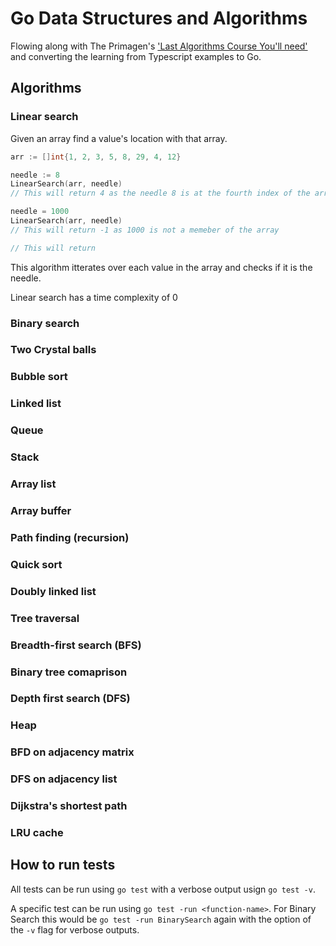 # Go Data Structures and Algorithms

Flowing along with The Primagen's
['Last Algorithms Course You'll need'](https://frontendmasters.com/courses/algorithms/) 
and converting the learning from Typescript examples to Go.

## Algorithms

### Linear search

Given an array find a value's location with that array.

``` go
arr := []int{1, 2, 3, 5, 8, 29, 4, 12}

needle := 8
LinearSearch(arr, needle)
// This will return 4 as the needle 8 is at the fourth index of the array

needle = 1000
LinearSearch(arr, needle)
// This will return -1 as 1000 is not a memeber of the array

// This will return 
```

This algorithm itterates over each value in the array and checks if it is the 
needle.

Linear search has a time complexity of $\mathcal{0}$ 

### Binary search

### Two Crystal balls

### Bubble sort

### Linked list

### Queue

### Stack

### Array list

### Array buffer

### Path finding (recursion)

### Quick sort

### Doubly linked list

### Tree traversal

### Breadth-first search (BFS)

### Binary tree comaprison

### Depth first search (DFS)

### Heap

### BFD on adjacency matrix

### DFS on adjacency list

### Dijkstra's shortest path

### LRU cache

## How to run tests

All tests can be run using `go test` with a verbose output usign `go test -v`.

A specific test can be run using `go test -run <function-name>`. For Binary 
Search this would be `go test -run BinarySearch` again with the option of the
`-v` flag for verbose outputs.
